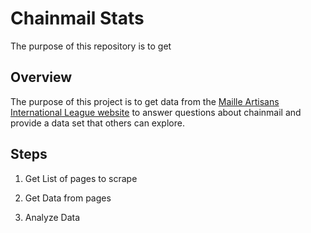 # Chainmail Stats

The purpose of this repository is to get

## Overview

The purpose of this project is to get data from the [Maille Artisans International League website](https://www.mailleartisans.org/) to answer questions about chainmail and provide a data set that others can explore.

## Steps

1. Get List of pages to scrape

2. Get Data from pages

3. Analyze Data